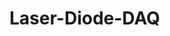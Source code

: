 # Laser-Diode-DAQ

<!-- INSTRUCTIONS TO COLLECT DATA 

Ensure the Teensy is plugged in

build and upload main.cpp under the src folder
    if you get this error in yellow: 
        src\main.cpp: In function 'void ADC_ISR()':
        src\main.cpp:127:19: warning: variable 'lastmicros' set but not used [-Wunused-but-set-variable]
        127 |   static uint32_t lastmicros;
    just reupload main.cpp


click the plus sign to add a new powershell terminal

delete the original terminal and any extra ones 

enter the following command
    python main.py
This will take you to the GUI

on the GUI, select your sampling rate and power factors and click save then start
    enter 1 as the com port in the terminal if asked

the Teensy should now add the data to the file "data.csv" 

if you want to make a new csv file, just change the name of data.csv
    this will put the data that is currently in the data.csv file into a new csv file with the name you chose
    the data.csv file will reset the next time you run main.py  -->


